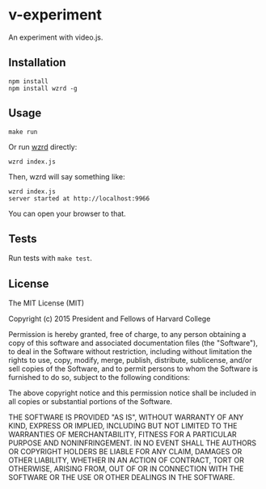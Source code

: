 v-experiment
============

An experiment with video.js.

Installation
------------

    npm install
    npm install wzrd -g

Usage
-----

    make run    

Or run [wzrd](https://github.com/maxogden/wzrd) directly:

    wzrd index.js

Then, wzrd will say something like:

    wzrd index.js
    server started at http://localhost:9966

You can open your browser to that.

Tests
-----

Run tests with `make test`.

License
-------

The MIT License (MIT)

Copyright (c) 2015 President and Fellows of Harvard College

Permission is hereby granted, free of charge, to any person obtaining a copy
of this software and associated documentation files (the "Software"), to deal
in the Software without restriction, including without limitation the rights
to use, copy, modify, merge, publish, distribute, sublicense, and/or sell
copies of the Software, and to permit persons to whom the Software is
furnished to do so, subject to the following conditions:

The above copyright notice and this permission notice shall be included in
all copies or substantial portions of the Software.

THE SOFTWARE IS PROVIDED "AS IS", WITHOUT WARRANTY OF ANY KIND, EXPRESS OR
IMPLIED, INCLUDING BUT NOT LIMITED TO THE WARRANTIES OF MERCHANTABILITY,
FITNESS FOR A PARTICULAR PURPOSE AND NONINFRINGEMENT. IN NO EVENT SHALL THE
AUTHORS OR COPYRIGHT HOLDERS BE LIABLE FOR ANY CLAIM, DAMAGES OR OTHER
LIABILITY, WHETHER IN AN ACTION OF CONTRACT, TORT OR OTHERWISE, ARISING FROM,
OUT OF OR IN CONNECTION WITH THE SOFTWARE OR THE USE OR OTHER DEALINGS IN
THE SOFTWARE.
